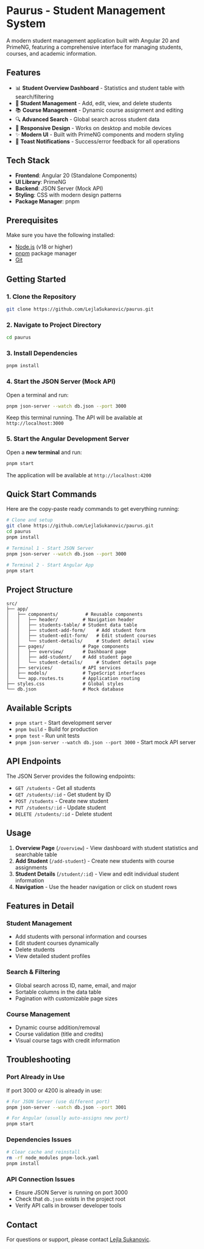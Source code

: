 # Paurus - Student Management System

A modern student management application built with Angular 20 and PrimeNG, featuring a comprehensive interface for managing students, courses, and academic information.

## Features

- 📊 **Student Overview Dashboard** - Statistics and student table with search/filtering
- 👥 **Student Management** - Add, edit, view, and delete students
- 📚 **Course Management** - Dynamic course assignment and editing
- 🔍 **Advanced Search** - Global search across student data
- 📱 **Responsive Design** - Works on desktop and mobile devices
- ✨ **Modern UI** - Built with PrimeNG components and modern styling
- 🔔 **Toast Notifications** - Success/error feedback for all operations

## Tech Stack

- **Frontend**: Angular 20 (Standalone Components)
- **UI Library**: PrimeNG
- **Backend**: JSON Server (Mock API)
- **Styling**: CSS with modern design patterns
- **Package Manager**: pnpm

## Prerequisites

Make sure you have the following installed:

- [Node.js](https://nodejs.org/) (v18 or higher)
- [pnpm](https://pnpm.io/) package manager
- [Git](https://git-scm.com/)

## Getting Started

### 1. Clone the Repository

```bash
git clone https://github.com/LejlaSukanovic/paurus.git
```

### 2. Navigate to Project Directory

```bash
cd paurus
```

### 3. Install Dependencies

```bash
pnpm install
```

### 4. Start the JSON Server (Mock API)

Open a terminal and run:

```bash
pnpm json-server --watch db.json --port 3000
```

Keep this terminal running. The API will be available at `http://localhost:3000`

### 5. Start the Angular Development Server

Open a **new terminal** and run:

```bash
pnpm start
```

The application will be available at `http://localhost:4200`

## Quick Start Commands

Here are the copy-paste ready commands to get everything running:

```bash
# Clone and setup
git clone https://github.com/LejlaSukanovic/paurus.git
cd paurus
pnpm install

# Terminal 1 - Start JSON Server
pnpm json-server --watch db.json --port 3000

# Terminal 2 - Start Angular App
pnpm start
```

## Project Structure

```
src/
├── app/
│   ├── components/          # Reusable components
│   │   ├── header/         # Navigation header
│   │   ├── students-table/ # Student data table
│   │   ├── student-add-form/    # Add student form
│   │   ├── student-edit-form/   # Edit student courses
│   │   └── student-details/     # Student detail view
│   ├── pages/              # Page components
│   │   ├── overview/       # Dashboard page
│   │   ├── add-student/    # Add student page
│   │   └── student-details/     # Student details page
│   ├── services/           # API services
│   ├── models/             # TypeScript interfaces
│   └── app.routes.ts       # Application routing
├── styles.css              # Global styles
└── db.json                 # Mock database
```

## Available Scripts

- `pnpm start` - Start development server
- `pnpm build` - Build for production
- `pnpm test` - Run unit tests
- `pnpm json-server --watch db.json --port 3000` - Start mock API server

## API Endpoints

The JSON Server provides the following endpoints:

- `GET /students` - Get all students
- `GET /students/:id` - Get student by ID
- `POST /students` - Create new student
- `PUT /students/:id` - Update student
- `DELETE /students/:id` - Delete student

## Usage

1. **Overview Page** (`/overview`) - View dashboard with student statistics and searchable table
2. **Add Student** (`/add-student`) - Create new students with course assignments
3. **Student Details** (`/student/:id`) - View and edit individual student information
4. **Navigation** - Use the header navigation or click on student rows

## Features in Detail

### Student Management
- Add students with personal information and courses
- Edit student courses dynamically
- Delete students
- View detailed student profiles

### Search & Filtering
- Global search across ID, name, email, and major
- Sortable columns in the data table
- Pagination with customizable page sizes

### Course Management
- Dynamic course addition/removal
- Course validation (title and credits)
- Visual course tags with credit information

## Troubleshooting

### Port Already in Use
If port 3000 or 4200 is already in use:

```bash
# For JSON Server (use different port)
pnpm json-server --watch db.json --port 3001

# For Angular (usually auto-assigns new port)
pnpm start
```

### Dependencies Issues
```bash
# Clear cache and reinstall
rm -rf node_modules pnpm-lock.yaml
pnpm install
```

### API Connection Issues
- Ensure JSON Server is running on port 3000
- Check that `db.json` exists in the project root
- Verify API calls in browser developer tools

## Contact

For questions or support, please contact [Lejla Sukanovic](https://github.com/LejlaSukanovic).
